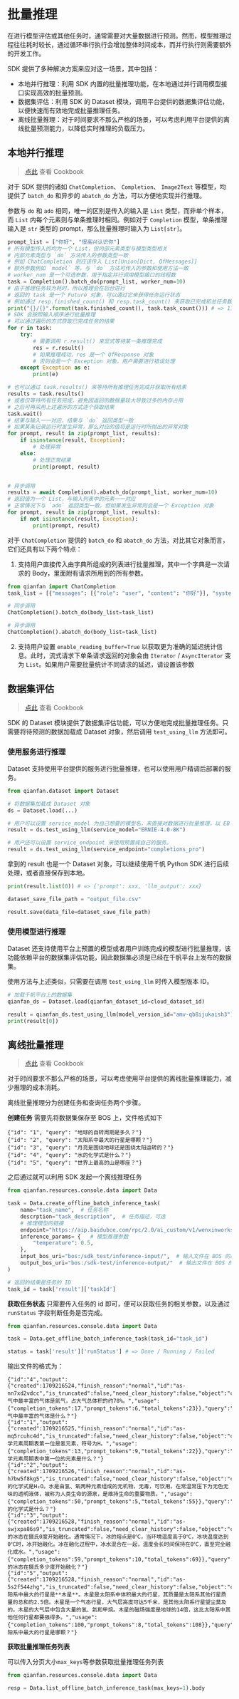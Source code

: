 # 批量推理

在进行模型评估或其他任务时，通常需要对大量数据进行预测。然而，模型推理过程往往耗时较长，通过循环串行执行会增加整体时间成本，而并行执行则需要额外的开发工作。

SDK 提供了多种解决方案来应对这一场景，其中包括：

- 本地并行推理：利用 SDK 内置的批量推理功能，在本地通过并行调用模型接口实现高效的批量预测。
- 数据集评估：利用 SDK 的 Dataset 模块，调用平台提供的数据集评估功能，以便快速而有效地完成批量推理任务。
- 离线批量推理：对于时间要求不那么严格的场景，可以考虑利用平台提供的离线批量预测能力，以降低实时推理的负载压力。

## 本地并行推理

> [点此](https://github.com/baidubce/bce-qianfan-sdk/blob/main/cookbook/batch_prediction.ipynb) 查看 Cookbook

对于 SDK 提供的诸如 `ChatCompletion`、 `Completion`、 `Image2Text` 等模型，均提供了 `batch_do` 和异步的 `abatch_do` 方法，可以方便地实现并行推理。

参数与 `do` 和 `ado` 相同，唯一的区别是传入的输入是 `List` 类型，而非单个样本，而 `List` 内每个元素则与单条推理时相同。例如对于 `Completion` 模型，单条推理输入是 `str` 类型的 prompt，那么批量推理时输入为 `List[str]`。

```python
prompt_list = ["你好", "很高兴认识你"]
# 所有模型传入的均为一个 List，但内部元素类型与模型类型相关
# 内部元素类型与 `do` 方法传入的参数类型一致
# 例如 ChatCompletion 则应该传入 List[Union[Dict, QfMessages]]
# 额外参数例如 `model` 等，与 `do` 方法可传入的参数和使用方法一致
# worker_num 是一个可选参数，用于指定并行调用模型接口的线程数
task = Completion().batch_do(prompt_list, worker_num=10)
# 由于推理任务较为耗时，所以推理会在后台进行
# 返回的 task 是一个 Future 对象，可以通过它来获得任务运行状态
# 例如通过 resp.finished_count() 和 resp.task_count() 来获取已完成和总任务数
print("{}/{}".format(task.finished_count(), task.task_count())) # => 11/20
# SDK 会按照输入顺序进行批量推理
# 可以通过遍历的方式获取已完成任务的结果
for r in task:
    try:
        # 需要调用 r.result() 来显式等待某一条推理完成
        res = r.result()
        # 如果推理成功，res 是一个 QfResponse 对象
        # 否则会是一个 Exception 对象，用户需要进行错误处理
    except Exception as e:
        print(e)

# 也可以通过 task.results() 来等待所有推理任务完成并获取所有结果
results = task.results()
# 或者仅等待所有任务完成，避免因返回的数据量较大导致过多的内存占用
# 之后可再采用上述遍历的方式逐个获取结果
task.wait()
# 结果与输入一一对应，结果与 `do` 返回类型一致
# 如果某条记录运行时发生异常，那么对应的值将是运行时所抛出的异常对象
for prompt, result in zip(prompt_list, results):
    if isinstance(result, Exception):
        # 处理异常
    else:
        # 处理正常结果
        print(prompt, result)


# 异步调用
results = await Completion().abatch_do(prompt_list, worker_num=10)
# 返回值为一个 List，与输入列表中的元素一一对应
# 正常情况下与 `ado` 返回类型一致，但如果发生异常则会是一个 Exception 对象
for prompt, result in zip(prompt_list, results):
    if not isinstance(result, Exception):
        print(prompt, result)
```

对于 `ChatCompletion` 提供的 `batch_do` 和 `abatch_do` 方法，对比其它对象而言，它们还具有以下两个特点：

1. 支持用户直接传入由字典所组成的列表进行批量推理，其中一个字典是一次请求的 Body，里面附有请求所用到的所有参数。

```python
from qianfan import ChatCompletion
task_list = [{"messages": [{"role": "user", "content": "你好"}], "system": "你是一个友善的机器人助手"}]

# 同步调用
ChatCompletion().batch_do(body_list=task_list)

# 异步调用
ChatCompletion().abatch_do(body_list=task_list)
```

2. 支持用户设置 `enable_reading_buffer=True` 以获取更为准确的延迟统计信息。此时，流式请求下单条请求返回的对象会由 `Iterator` / `AsyncIterator` 变为 `List`。如果用户需要批量统计不同请求的延迟，请设置该参数

## 数据集评估

> [点此](https://github.com/baidubce/bce-qianfan-sdk/blob/main/cookbook/dataset/batch_inference_using_dataset.ipynb) 查看 Cookbook

SDK 的 Dataset 模块提供了数据集评估功能，可以方便地完成批量推理任务。只需要将待预测的数据加载成 Dataset 对象，然后调用 `test_using_llm` 方法即可。

### 使用服务进行推理

Dataset 支持使用平台提供的服务进行批量推理，也可以使用用户精调后部署的服务。

```python
from qianfan.dataset import Dataset

# 将数据集加载成 Dataset 对象
ds = Dataset.load(...)

# 用户可以设置 service_model 为自己想要的模型名，来直接对数据进行批量推理，以 EB 4 为例
result = ds.test_using_llm(service_model="ERNIE-4.0-8K")

# 用户还可以设置 service_endpoint 来使用预置或自己的服务。
result = ds.test_using_llm(service_endpoint="completions_pro")
```

拿到的 result 也是一个 Dataset 对象，可以继续使用千帆 Python SDK 进行后续处理，或者直接保存到本地。

```python
print(result.list(0)) # => {'prompt': xxx, 'llm_output': xxx}

dataset_save_file_path = "output_file.csv"

result.save(data_file=dataset_save_file_path)
```

### 使用模型进行推理

Dataset 还支持使用平台上预置的模型或者用户训练完成的模型进行批量推理，该功能依赖平台的数据集评估功能，因此数据集必须是已经在千帆平台上发布的数据集。

使用方法与上述类似，只需要在调用 `test_using_llm` 时传入模型版本 ID。

```python
# 加载千帆平台上的数据集
qianfan_ds = Dataset.load(qianfan_dataset_id=cloud_dataset_id)

result = qianfan_ds.test_using_llm(model_version_id="amv-qb8ijukaish3")
print(result[0])
```

## 离线批量推理

> [点此](https://github.com/baidubce/bce-qianfan-sdk/blob/main/cookbook/offline_batch_inference.ipynb) 查看 Cookbook

对于时间要求不那么严格的场景，可以考虑使用平台提供的离线批量推理能力，减少推理的成本消耗。

离线批量推理分为创建任务和查询任务两个步骤。

**创建任务** 需要先将数据集保存至 BOS 上，文件格式如下

```
{"id": "1", "query": "地球的自转周期是多久？"}
{"id": "2", "query": "太阳系中最大的行星是哪颗？"}
{"id": "3", "query": "月亮是围绕地球还是围绕太阳运转的？"}
{"id": "4", "query": "水的化学式是什么？"}
{"id": "5", "query": "世界上最高的山是哪座？"}
```

之后通过就可以利用 SDK 发起一个离线推理任务

```python
from qianfan.resources.console.data import Data

task = Data.create_offline_batch_inference_task(
    name="task_name",  # 任务名称
    descrption="task_description",  # 任务描述，可选
    # 推理模型的链接
    endpoint="https://aip.baidubce.com/rpc/2.0/ai_custom/v1/wenxinworkshop/chat/completions",
    inference_params= {   # 模型推理参数
        "temperature": 0.5,
    },
    input_bos_uri="bos:/sdk_test/inference-input/",  # 输入文件在 BOS 的路径
    output_bos_uri="bos:/sdk-test/inference-output/"  # 输出文件在 BOS 的路径
)

# 返回的结果是任务的 ID
task_id = task['result']['taskId']
```

**获取任务状态** 只需要传入任务的 id 即可，便可以获取任务的相关参数，以及通过 `runStatus` 字段判断任务是否完成。

```python
from qianfan.resources.console.data import Data

task = Data.get_offline_batch_inference_task(task_id="task_id")

status = task['result']['runStatus'] # => Done / Running / Failed
```

输出文件的格式为：

```
{"id":"4","output":{"created":1709216524,"finish_reason":"normal","id":"as-nn7xd2vdcc","is_truncated":false,"need_clear_history":false,"object":"chat.completion","result":"大气中最丰富的气体是氮气，占大气总体积的约78%。","usage":{"completion_tokens":17,"prompt_tokens":6,"total_tokens":23}},"query":"大气中最丰富的气体是什么？"}
{"id":"1","output":{"created":1709216525,"finish_reason":"normal","id":"as-mq5rcuhc4d","is_truncated":false,"need_clear_history":false,"object":"chat.completion","result":"化学元素周期表第一位是氢元素，符号为H。","usage":{"completion_tokens":13,"prompt_tokens":9,"total_tokens":22}},"query":"化学元素周期表中第一位的元素是什么？"}
{"id":"2","output":{"created":1709216526,"finish_reason":"normal","id":"as-h7bw5f8kg5","is_truncated":false,"need_clear_history":false,"object":"chat.completion","result":"水的化学式是H₂O。水是由氢、氧两种元素组成的无机物，无毒，可饮用。在常温常压下为无色无味的透明液体，被称为人类生命的源泉，是维持生命的重要物质。","usage":{"completion_tokens":50,"prompt_tokens":5,"total_tokens":55}},"query":"水的化学式是什么？"}
{"id":"3","output":{"created":1709216528,"finish_reason":"normal","id":"as-swjxpa86s9","is_truncated":false,"need_clear_history":false,"object":"chat.completion","result":"水的冰态在摄氏0度开始融化。通常情况下，冰的熔点是0℃，当环境温度高于0℃，冰块温度达到0℃时，冰开始融化。冰在融化过程中，冰水混合在一起，温度会长时间保持在0℃，直至完全融化成水。","usage":{"completion_tokens":59,"prompt_tokens":10,"total_tokens":69}},"query":"水的冰态在摄氏多少度开始融化？"}
{"id":"5","output":{"created":1709216528,"finish_reason":"normal","id":"as-5s2f544zhg","is_truncated":false,"need_clear_history":false,"object":"chat.completion","result":"太阳系中最大的行星是**木星**。木星是太阳系中体积最大的行星，其质量是太阳系其他行星质量的总和的2.5倍。木星是一个气态行星，大气层高度可达5千米，是其他太阳系行星望尘莫及的。木星的大气层中包含大量的氢、氦和甲烷。木星的磁场强度是地球的14倍，这比太阳系中其他任何行星都要强得多。","usage":{"completion_tokens":100,"prompt_tokens":8,"total_tokens":108}},"query":"太阳系中最大的行星是哪颗？"}
```

**获取批量推理任务列表**

可以传入分页大小`max_keys`等参数获取批量推理任务列表
```python
from qianfan.resources.console.data import Data

resp = Data.list_offline_batch_inference_task(max_keys=1).body
```

